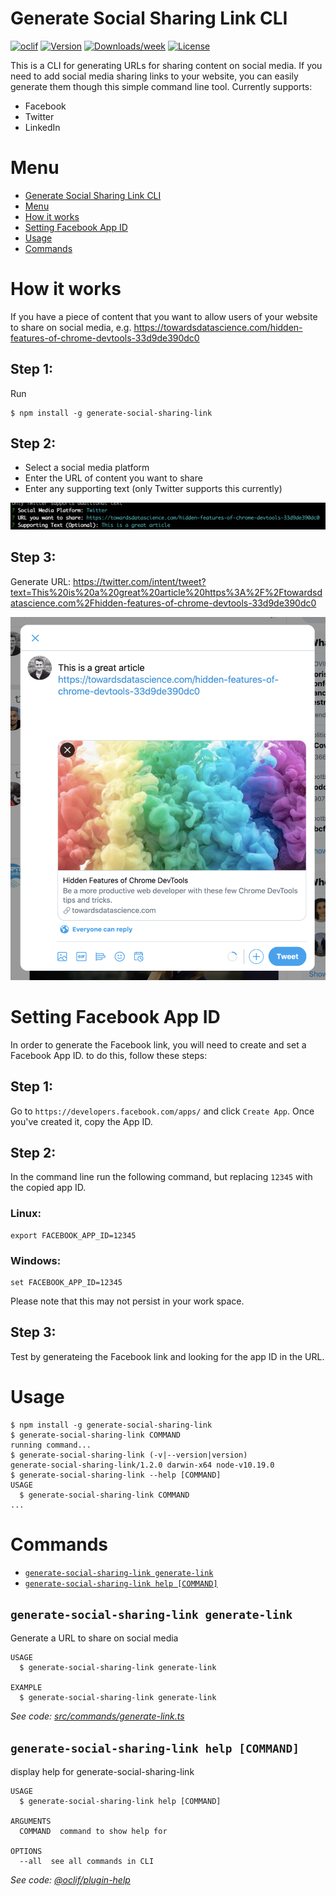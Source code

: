 # Generate Social Sharing Link CLI

[![oclif](https://img.shields.io/badge/cli-oclif-brightgreen.svg)](https://oclif.io)
[![Version](https://img.shields.io/npm/v/generate-social-sharing-link.svg)](https://npmjs.org/package/generate-social-sharing-link)
[![Downloads/week](https://img.shields.io/npm/dw/generate-social-sharing-link.svg)](https://npmjs.org/package/generate-social-sharing-link)
[![License](https://img.shields.io/npm/l/generate-social-sharing-link.svg)](https://github.com/georgeperry1/generate-social-sharing-link/blob/master/package.json)

This is a CLI for generating URLs for sharing content on social media. If you need to add social media sharing links to your website, you can easily generate them though this simple command line tool. Currently supports: 

- Facebook
- Twitter
- LinkedIn

# Menu
<!-- toc -->
* [Generate Social Sharing Link CLI](#generate-social-sharing-link-cli)
* [Menu](#menu)
* [How it works](#how-it-works)
* [Setting Facebook App ID](#setting-facebook-app-id)
* [Usage](#usage)
* [Commands](#commands)
<!-- tocstop -->

<!-- howitworks -->
# How it works
If you have a piece of content that you want to allow users of your website to share on social media, e.g. https://towardsdatascience.com/hidden-features-of-chrome-devtools-33d9de390dc0

## Step 1:
Run 
```
$ npm install -g generate-social-sharing-link
```

## Step 2:
- Select a social media platform
- Enter the URL of content you want to share
- Enter any supporting text (only Twitter supports this currently)

![CLI example](https://github.com/georgeperry1/generate-social-sharing-link/raw/main/assets/example.png "CLI example")

## Step 3:
Generate URL: https://twitter.com/intent/tweet?text=This%20is%20a%20great%20article%20https%3A%2F%2Ftowardsdatascience.com%2Fhidden-features-of-chrome-devtools-33d9de390dc0

![Twitter result](https://github.com/georgeperry1/generate-social-sharing-link/raw/main/assets/result.png "Twitter result")
<!-- howitworksstop -->

# Setting Facebook App ID
In order to generate the Facebook link, you will need to create and set a Facebook App ID. to do this, follow these steps:

## Step 1:
Go to `https://developers.facebook.com/apps/` and click `Create App`. Once you've created it, copy the App ID.

## Step 2:
In the command line run the following command, but replacing `12345` with the copied app ID.

### Linux:
```sh-session
export FACEBOOK_APP_ID=12345
```

### Windows:
```sh-session
set FACEBOOK_APP_ID=12345
```

Please note that this may not persist in your work space.

## Step 3:
Test by generateing the Facebook link and looking for the app ID in the URL.

# Usage
<!-- usage -->
```sh-session
$ npm install -g generate-social-sharing-link
$ generate-social-sharing-link COMMAND
running command...
$ generate-social-sharing-link (-v|--version|version)
generate-social-sharing-link/1.2.0 darwin-x64 node-v10.19.0
$ generate-social-sharing-link --help [COMMAND]
USAGE
  $ generate-social-sharing-link COMMAND
...
```
<!-- usagestop -->
# Commands
<!-- commands -->
* [`generate-social-sharing-link generate-link`](#generate-social-sharing-link-generate-link)
* [`generate-social-sharing-link help [COMMAND]`](#generate-social-sharing-link-help-command)

## `generate-social-sharing-link generate-link`

Generate a URL to share on social media

```
USAGE
  $ generate-social-sharing-link generate-link

EXAMPLE
  $ generate-social-sharing-link generate-link
```

_See code: [src/commands/generate-link.ts](https://github.com/georgeperry1/generate-social-sharing-link/blob/v1.2.0/src/commands/generate-link.ts)_

## `generate-social-sharing-link help [COMMAND]`

display help for generate-social-sharing-link

```
USAGE
  $ generate-social-sharing-link help [COMMAND]

ARGUMENTS
  COMMAND  command to show help for

OPTIONS
  --all  see all commands in CLI
```

_See code: [@oclif/plugin-help](https://github.com/oclif/plugin-help/blob/v3.2.0/src/commands/help.ts)_
<!-- commandsstop -->
